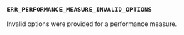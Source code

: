 ### `ERR_PERFORMANCE_MEASURE_INVALID_OPTIONS`

Invalid options were provided for a performance measure.

<a id="ERR_PROTO_ACCESS"></a>
